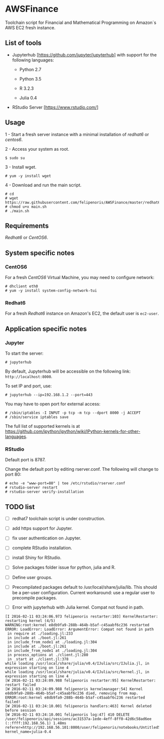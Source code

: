 # AWSFinance

Toolchain script for Financial and Mathematical Programming on Amazon´s AWS EC2 fresh instance.

## List of tools

* Jupyterhub [https://github.com/jupyter/jupyterhub] with support for the following languages:

	* Python 2.7

	* Python 3.5

	* R 3.2.3

	* Julia 0.4

* RStudio Server [https://www.rstudio.com/]

## Usage

1 - Start a fresh server instance with a minimal installation of *redhat6* or *centos6*.

2 - Access your system as root.

```shell
$ sudo su
```

3 - Install wget.

```
# yum -y install wget
```

4 - Download and run the main script.

```
# cd
# wget https://raw.githubusercontent.com/felipenoris/AWSFinance/master/redhat6/main.sh
# chmod u+x main.sh
# ./main.sh 
```

## Requirements

*Redhat6* or *CentOS6*.

## System specific notes

### CentOS6

For a fresh *CentOS6* Virtual Machine, you may need to configure network:

```
# dhclient eth0
# yum -y install system-config-network-tui
```

### Redhat6

For a fresh *Redhat6* instance on Amazon's EC2, the default user is `ec2-user`.

## Application specific notes

### Jupyter

To start the server:

```
# jupyterhub
```

By default, Jupyterhub will be accessible on the following link: `http://localhost:8000`.

To set IP and port, use:

```
# jupyterhub --ip=192.168.1.2 --port=443
```

You may have to open port for external access:

```
# /sbin/iptables -I INPUT -p tcp -m tcp --dport 8000 -j ACCEPT
# /sbin/service iptables save
```

The full list of supported kernels is at https://github.com/ipython/ipython/wiki/IPython-kernels-for-other-languages.

### RStudio

Default port is 8787.

Change the default port by editing rserver.conf. The following will change to port 80:

```
# echo -e "www-port=80" | tee /etc/rstudio/rserver.conf
# rstudio-server restart
# rstudio-server verify-installation
```

## TODO list

- [ ] redhat7 toolchain script is under construction.

- [ ] add https support for Jupyter.

- [ ] fix user authentication on Jupyter.

- [ ] complete RStudio installation.

- [ ] install Shiny for RStudio.

- [ ] Solve packages folder issue for python, julia and R.

- [ ] Define user groups.

- [ ] Precompilated packages default to /usr/local/share/julia/lib. This should be a per-user configuration. Current workaround: use a regular user to precompile packages.

- [ ] Error with jupyterhub with Julia kernel. Compat not found in path.

```
[I 2016-02-11 03:24:06.973 felipenoris restarter:103] KernelRestarter: restarting kernel (4/5)
WARNING:root:kernel e8db9fa9-288b-464b-b5af-c45aabf6c236 restarted
ERROR: LoadError: LoadError: ArgumentError: Compat not found in path
 in require at ./loading.jl:233
 in include at ./boot.jl:261
 in include_from_node1 at ./loading.jl:304
 in include at ./boot.jl:261
 in include_from_node1 at ./loading.jl:304
 in process_options at ./client.jl:280
 in _start at ./client.jl:378
while loading /usr/local/share/julia/v0.4/IJulia/src/IJulia.jl, in expression starting on line 4
while loading /usr/local/share/julia/v0.4/IJulia/src/kernel.jl, in expression starting on line 4
[W 2016-02-11 03:24:09.988 felipenoris restarter:95] KernelRestarter: restart failed
[W 2016-02-11 03:24:09.988 felipenoris kernelmanager:54] Kernel e8db9fa9-288b-464b-b5af-c45aabf6c236 died, removing from map.
ERROR:root:kernel e8db9fa9-288b-464b-b5af-c45aabf6c236 restarted failed!
[W 2016-02-11 03:24:10.001 felipenoris handlers:463] Kernel deleted before session
[W 2016-02-11 03:24:10.001 felipenoris log:47] 410 DELETE /user/felipenoris/api/sessions/ac31537a-1ede-4eff-8ff0-42d6c58ad6ee (::ffff:192.168.56.1) 1.48ms referer=http://192.168.56.101:8000/user/felipenoris/notebooks/Untitled5.ipynb?kernel_name=julia-0.4
```
